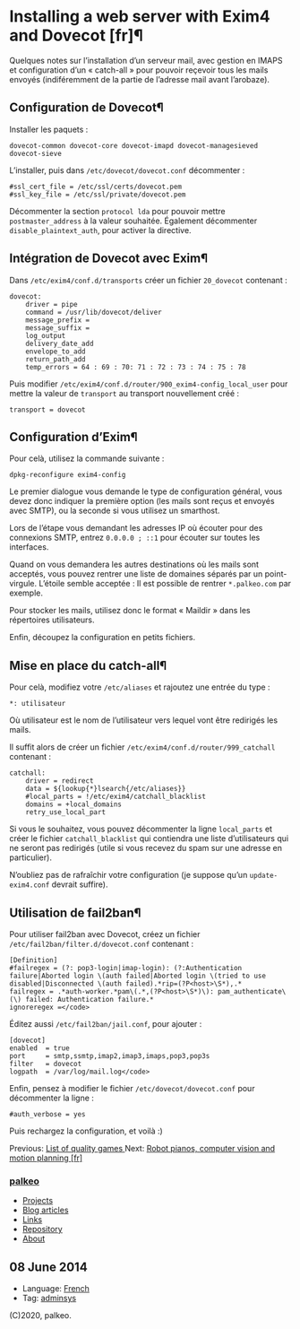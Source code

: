 # Installing a web server with Exim4 and Dovecot [fr]¶

Quelques notes sur l’installation d’un serveur mail, avec gestion en IMAPS et
configuration d’un « catch-all » pour pouvoir reçevoir tous les mails envoyés
(indiféremment de la partie de l’adresse mail avant l’arobaze).

## Configuration de Dovecot¶

Installer les paquets :

    
    
    dovecot-common dovecot-core dovecot-imapd dovecot-managesieved dovecot-sieve
    

L’installer, puis dans `/etc/dovecot/dovecot.conf` décommenter :

    
    
    #ssl_cert_file = /etc/ssl/certs/dovecot.pem
    #ssl_key_file = /etc/ssl/private/dovecot.pem
    

Décommenter la section `protocol lda` pour pouvoir mettre `postmaster_address`
à la valeur souhaitée. Également décommenter `disable_plaintext_auth`, pour
activer la directive.

## Intégration de Dovecot avec Exim¶

Dans `/etc/exim4/conf.d/transports` créer un fichier `20_dovecot` contenant :

    
    
    dovecot:
        driver = pipe
        command = /usr/lib/dovecot/deliver
        message_prefix =
        message_suffix =
        log_output
        delivery_date_add
        envelope_to_add
        return_path_add
        temp_errors = 64 : 69 : 70: 71 : 72 : 73 : 74 : 75 : 78
    

Puis modifier `/etc/exim4/conf.d/router/900_exim4-config_local_user` pour
mettre la valeur de `transport` au transport nouvellement créé :

    
    
    transport = dovecot
    

## Configuration d’Exim¶

Pour celà, utilisez la commande suivante :

    
    
    dpkg-reconfigure exim4-config
    

Le premier dialogue vous demande le type de configuration général, vous devez
donc indiquer la première option (les mails sont reçus et envoyés avec SMTP),
ou la seconde si vous utilisez un smarthost.

Lors de l’étape vous demandant les adresses IP où écouter pour des connexions
SMTP, entrez `0.0.0.0 ; ::1` pour écouter sur toutes les interfaces.

Quand on vous demandera les autres destinations où les mails sont acceptés,
vous pouvez rentrer une liste de domaines séparés par un point-virgule.
L’étoile semble acceptée : Il est possible de rentrer `*.palkeo.com` par
exemple.

Pour stocker les mails, utilisez donc le format « Maildir » dans les
répertoires utilisateurs.

Enfin, découpez la configuration en petits fichiers.

## Mise en place du catch-all¶

Pour celà, modifiez votre `/etc/aliases` et rajoutez une entrée du type :

    
    
    *: utilisateur
    

Où utilisateur est le nom de l’utilisateur vers lequel vont être redirigés les
mails.

Il suffit alors de créer un fichier `/etc/exim4/conf.d/router/999_catchall`
contenant :

    
    
    catchall:
        driver = redirect
        data = ${lookup{*}lsearch{/etc/aliases}}
        #local_parts = !/etc/exim4/catchall_blacklist
        domains = +local_domains
        retry_use_local_part
    

Si vous le souhaitez, vous pouvez décommenter la ligne `local_parts` et créer
le fichier `catchall_blacklist` qui contiendra une liste d’utilisateurs qui ne
seront pas redirigés (utile si vous recevez du spam sur une adresse en
particulier).

N’oubliez pas de rafraîchir votre configuration (je suppose qu’un `update-
exim4.conf` devrait suffire).

## Utilisation de fail2ban¶

Pour utiliser fail2ban avec Dovecot, créez un fichier
`/etc/fail2ban/filter.d/dovecot.conf` contenant :

    
    
    [Definition]
    #failregex = (?: pop3-login|imap-login): (?:Authentication failure|Aborted login \(auth failed|Aborted login \(tried to use disabled|Disconnected \(auth failed).*rip=(?P<host>\S*),.*
    failregex = .*auth-worker.*pam\(.*,(?P<host>\S*)\): pam_authenticate\(\) failed: Authentication failure.*
    ignoreregex =</code>
    

Éditez aussi `/etc/fail2ban/jail.conf`, pour ajouter :

    
    
    [dovecot]
    enabled  = true
    port     = smtp,ssmtp,imap2,imap3,imaps,pop3,pop3s
    filter   = dovecot
    logpath  = /var/log/mail.log</code>
    

Enfin, pensez à modifier le fichier `/etc/dovecot/dovecot.conf` pour
décommenter la ligne :

    
    
    #auth_verbose = yes
    

Puis rechargez la configuration, et voilà :)

Previous: [ List of quality games ](jeux.html)   Next: [ Robot pianos,
computer vision and motion planning [fr] ](../projets/pianos.html)

### [palkeo](../index.html)

  * [Projects](../projets/index.html)
  * [Blog articles](index.html)
  * [Links](http://links.palkeo.com)
  * [Repository](http://repo.palkeo.com/)
  * [About](../about.html)

##  08 June 2014

  * Language: [French](language/french.html)
  * Tag: [adminsys](tag/adminsys.html)

(C)2020, palkeo.

